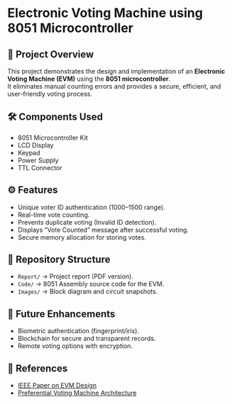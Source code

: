 # Electronic Voting Machine using 8051 Microcontroller

## 📌 Project Overview
This project demonstrates the design and implementation of an **Electronic Voting Machine (EVM)** using the **8051 microcontroller**.  
It eliminates manual counting errors and provides a secure, efficient, and user-friendly voting process.

## 🛠 Components Used
- 8051 Microcontroller Kit
- LCD Display
- Keypad
- Power Supply
- TTL Connector

## ⚙️ Features
- Unique voter ID authentication (1000–1500 range).
- Real-time vote counting.
- Prevents duplicate voting (Invalid ID detection).
- Displays “Vote Counted” message after successful voting.
- Secure memory allocation for storing votes.

## 📂 Repository Structure
- `Report/` → Project report (PDF version).
- `Code/` → 8051 Assembly source code for the EVM.
- `Images/` → Block diagram and circuit snapshots.

## 🚀 Future Enhancements
- Biometric authentication (fingerprint/iris).
- Blockchain for secure and transparent records.
- Remote voting options with encryption.

## 📖 References
- [IEEE Paper on EVM Design](https://ieeexplore.ieee.org/abstract/document/6828142)
- [Preferential Voting Machine Architecture](http://rameshmanza.in/Publication/05-10-2013/Architecture%20of%20Electronic%20Voting%20Machine%20for%20Preferential%20Voting.pdf)
